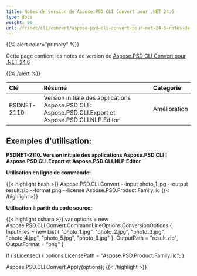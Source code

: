 ```yaml
---
title: Notes de version de Aspose.PSD CLI Convert pour .NET 24.6
type: docs
weight: 90
url: /fr/net/cli/convert/aspose-psd-cli-convert-pour-net-24-6-notes-de-version/
---
```


{{% alert color="primary" %}}

Cette page contient les notes de version de [Aspose.PSD CLI Convert pour .NET 24.6](https://www.nuget.org/packages/Aspose.PSD.CLI.Convert/)

{{% /alert %}}

| **Clé**     | **Résumé**                                                                                   | **Catégorie** |
|:------------|:---------------------------------------------------------------------------------------------|:-------------|
| PSDNET-2110 | Version initiale des applications Aspose.PSD CLI : Aspose.PSD.CLI.Export et Aspose.PSD.CLI.NLP.Editor |  Amélioration |


## **Exemples d'utilisation:** 

**PSDNET-2110. Version initiale des applications Aspose.PSD CLI : Aspose.PSD.CLI.Export et Aspose.PSD.CLI.NLP.Editor**

**Utilisation en ligne de commande:** 

{{< highlight bash >}}
Aspose.PSD.CLI.Convert --input photo_1.jpg --output result.zip --format png --license Aspose.PSD.Product.Family.lic
{{< /highlight >}}

**Utilisation à partir du code source:** 

{{< highlight csharp >}}
var options = new Aspose.PSD.CLI.Convert.CommandLineOptions.ConversionOptions
{
    InputFiles = new List<string> { "photo_1.jpg", "photo_2.jpg", "photo_3.jpg", "photo_4.jpg", "photo_5.jpg", "photo_6.jpg" },
    OutputPath = "result.zip",
    OutputFormat = "png"
};


if (isLicensed)
{
    options.LicensePath = "Aspose.PSD.Product.Family.lic";
}

Aspose.PSD.CLI.Convert.Apply(options);
{{< /highlight >}}

